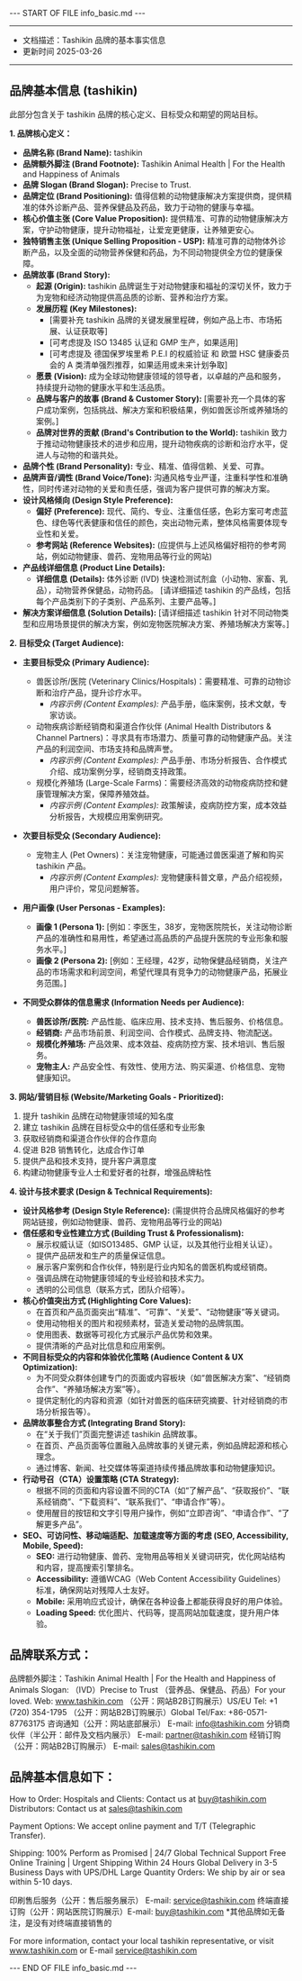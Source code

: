 --- START OF FILE info_basic.md ---

---
* 文档描述：Tashikin 品牌的基本事实信息
* 更新时间 2025-03-26
---

## 品牌基本信息 (tashikin)

此部分包含关于 tashikin 品牌的核心定义、目标受众和期望的网站目标。

**1. 品牌核心定义：**

*   **品牌名称 (Brand Name):** tashikin
*   **品牌额外脚注 (Brand Footnote):** Tashikin Animal Health | For the Health and Happiness of Animals
*   **品牌 Slogan (Brand Slogan):** Precise to Trust.
*   **品牌定位 (Brand Positioning):** 值得信赖的动物健康解决方案提供商，提供精准的体外诊断产品、营养保健品及药品，致力于动物的健康与幸福。
*   **核心价值主张 (Core Value Proposition):** 提供精准、可靠的动物健康解决方案，守护动物健康，提升动物福祉，让爱宠更健康，让养殖更安心。
*   **独特销售主张 (Unique Selling Proposition - USP):** 精准可靠的动物体外诊断产品，以及全面的动物营养保健和药品，为不同动物提供全方位的健康保障。
*   **品牌故事 (Brand Story):**
    *   **起源 (Origin):** tashikin 品牌诞生于对动物健康和福祉的深切关怀，致力于为宠物和经济动物提供高品质的诊断、营养和治疗方案。
    *   **发展历程 (Key Milestones):**
        *   [需要补充 tashikin 品牌的关键发展里程碑，例如产品上市、市场拓展、认证获取等]
        *   [可考虑提及 ISO 13485 认证和 GMP 生产，如果适用]
        *   [可考虑提及 德国保罗埃里希 P.E.I 的权威验证 和 欧盟 HSC 健康委员会的 A 类清单强烈推荐，如果适用或未来计划争取]
    *   **愿景 (Vision):** 成为全球动物健康领域的领导者，以卓越的产品和服务，持续提升动物的健康水平和生活品质。
    *   **品牌与客户的故事 (Brand & Customer Story):** [需要补充一个具体的客户成功案例，包括挑战、解决方案和积极结果，例如兽医诊所或养殖场的案例。]
    *   **品牌对世界的贡献 (Brand's Contribution to the World):** tashikin 致力于推动动物健康技术的进步和应用，提升动物疾病的诊断和治疗水平，促进人与动物的和谐共处。
*   **品牌个性 (Brand Personality):** 专业、精准、值得信赖、关爱、可靠。
*   **品牌声音/调性 (Brand Voice/Tone):** 沟通风格专业严谨，注重科学性和准确性，同时传递对动物的关爱和责任感，强调为客户提供可靠的解决方案。
*   **设计风格倾向 (Design Style Preference):**
    *   **偏好 (Preference):** 现代、简约、专业、注重信任感，色彩方案可考虑蓝色、绿色等代表健康和信任的颜色，突出动物元素，整体风格需要体现专业性和关爱。
    *   **参考网站 (Reference Websites):** (应提供与上述风格偏好相符的参考网站，例如动物健康、兽药、宠物用品等行业的网站)
*   **产品线详细信息 (Product Line Details):**
    *   **详细信息 (Details):** 体外诊断 (IVD) 快速检测试剂盒（小动物、家畜、乳品），动物营养保健品，动物药品。 [请详细描述 tashikin 的产品线，包括每个产品类别下的子类别、产品系列、主要产品等。]
*   **解决方案详细信息 (Solution Details):** [请详细描述 tashikin 针对不同动物类型和应用场景提供的解决方案，例如宠物医院解决方案、养殖场解决方案等。]

**2. 目标受众 (Target Audience):**

*   **主要目标受众 (Primary Audience):**
    *   兽医诊所/医院 (Veterinary Clinics/Hospitals)：需要精准、可靠的动物诊断和治疗产品，提升诊疗水平。
        *   *内容示例 (Content Examples):* 产品手册，临床案例，技术文献，专家访谈。
    *   动物疾病诊断经销商和渠道合作伙伴 (Animal Health Distributors & Channel Partners)：寻求具有市场潜力、质量可靠的动物健康产品。关注产品的利润空间、市场支持和品牌声誉。
        *   *内容示例 (Content Examples):* 产品手册、市场分析报告、合作模式介绍、成功案例分享，经销商支持政策。
    *   规模化养殖场 (Large-Scale Farms)：需要经济高效的动物疫病防控和健康管理解决方案，保障养殖效益。
        *   *内容示例 (Content Examples):* 政策解读，疫病防控方案，成本效益分析报告，大规模应用案例研究。
*   **次要目标受众 (Secondary Audience):**
    *   宠物主人 (Pet Owners)：关注宠物健康，可能通过兽医渠道了解和购买 tashikin 产品。
        *   *内容示例 (Content Examples):* 宠物健康科普文章，产品介绍视频，用户评价，常见问题解答。

*   **用户画像 (User Personas - Examples):**
    *   **画像 1 (Persona 1):** [例如：李医生，38岁，宠物医院院长，关注动物诊断产品的准确性和易用性，希望通过高品质的产品提升医院的专业形象和服务水平。]
    *   **画像 2 (Persona 2):** [例如：王经理，42岁，动物保健品经销商，关注产品的市场需求和利润空间，希望代理具有竞争力的动物健康产品，拓展业务范围。]

*   **不同受众群体的信息需求 (Information Needs per Audience):**
    *   **兽医诊所/医院:** 产品性能、临床应用、技术支持、售后服务、价格信息。
    *   **经销商:** 产品市场前景、利润空间、合作模式、品牌支持、物流配送。
    *   **规模化养殖场:** 产品效果、成本效益、疫病防控方案、技术培训、售后服务。
    *   **宠物主人:** 产品安全性、有效性、使用方法、购买渠道、价格信息、宠物健康知识。

**3. 网站/营销目标 (Website/Marketing Goals - Prioritized):**

1.  提升 tashikin 品牌在动物健康领域的知名度
2.  建立 tashikin 品牌在目标受众中的信任感和专业形象
3.  获取经销商和渠道合作伙伴的合作意向
4.  促进 B2B 销售转化，达成合作订单
5.  提供产品和技术支持，提升客户满意度
6.  构建动物健康专业人士和爱好者的社群，增强品牌粘性

**4. 设计与技术要求 (Design & Technical Requirements):**

*   **设计风格参考 (Design Style Reference):** (需提供符合品牌风格偏好的参考网站链接，例如动物健康、兽药、宠物用品等行业的网站)
*   **信任感和专业性建立方式 (Building Trust & Professionalism):**
    *   展示权威认证（如ISO13485、GMP 认证，以及其他行业相关认证）。
    *   提供产品研发和生产的质量保证信息。
    *   展示客户案例和合作伙伴，特别是行业内知名的兽医机构或经销商。
    *   强调品牌在动物健康领域的专业经验和技术实力。
    *   透明的公司信息（联系方式，团队介绍等）。
*   **核心价值突出方式 (Highlighting Core Values):**
    *   在首页和产品页面突出“精准”、“可靠”、“关爱”、“动物健康”等关键词。
    *   使用动物相关的图片和视频素材，营造关爱动物的品牌氛围。
    *   使用图表、数据等可视化方式展示产品优势和效果。
    *   提供清晰的产品对比信息和应用案例。
*   **不同目标受众的内容和体验优化策略 (Audience Content & UX Optimization):**
    *   为不同受众群体创建专门的页面或内容板块（如“兽医解决方案”、“经销商合作”、“养殖场解决方案”等）。
    *   提供定制化的内容和资源（如针对兽医的临床研究摘要、针对经销商的市场分析报告等）。
*   **品牌故事整合方式 (Integrating Brand Story):**
    *   在“关于我们”页面完整讲述 tashikin 品牌故事。
    *   在首页、产品页面等位置融入品牌故事的关键元素，例如品牌起源和核心理念。
    *   通过博客、新闻、社交媒体等渠道持续传播品牌故事和动物健康知识。
*   **行动号召（CTA）设置策略 (CTA Strategy):**
    *   根据不同的页面和内容设置不同的CTA（如“了解产品”、“获取报价”、“联系经销商”、“下载资料”、“联系我们”、“申请合作”等）。
    *   使用醒目的按钮和文字引导用户操作，例如“立即咨询”、“申请合作”、“了解更多产品”。
*   **SEO、可访问性、移动端适配、加载速度等方面的考虑 (SEO, Accessibility, Mobile, Speed):**
    *   **SEO:** 进行动物健康、兽药、宠物用品等相关关键词研究，优化网站结构和内容，提高搜索引擎排名。
    *   **Accessibility:** 遵循WCAG（Web Content Accessibility Guidelines）标准，确保网站对残障人士友好。
    *   **Mobile:** 采用响应式设计，确保在各种设备上都能获得良好的用户体验。
    *   **Loading Speed:** 优化图片、代码等，提高网站加载速度，提升用户体验。

## 品牌联系方式：
品牌额外脚注：Tashikin Animal Health | For the Health and Happiness of Animals
Slogan: （IVD）Precise to Trust （营养品、保健品、药品）For your loved.
Web: www.tashikin.com
（公开：网站B2B订购展示）US/EU Tel: +1 (720) 354-1795
（公开：网站B2B订购展示）Global Tel/Fax: +86-0571-87763175
咨询通知（公开：网站底部展示） E-mail: info@tashikin.com
分销商伙伴（半公开：邮件及文档内展示） E-mail: partner@tashikin.com
经销订购（公开：网站B2B订购展示） E-mail: sales@tashikin.com

## 品牌基本信息如下：
How to Order:
Hospitals and Clients: Contact us at buy@tashikin.com
Distributors: Contact us at sales@tashikin.com

Payment Options:
We accept online payment and T/T (Telegraphic Transfer).

Shipping:
100% Perform as Promised | 24/7 Global Technical Support
Free Online Training | Urgent Shipping Within 24 Hours
Global Delivery in 3-5 Business Days with UPS/DHL
Large Quantity Orders: We ship by air or sea within 5-10 days.

印刷售后服务（公开：售后服务展示） E-mail: service@tashikin.com
终端直接订购（公开：网站医院订购展示）E-mail: buy@tashikin.com *其他品牌如无备注，是没有对终端直接销售的

For more information, contact your
local tashikin representative, or visit
www.tashikin.com or E-mail service@tashikin.com

--- END OF FILE info_basic.md ---